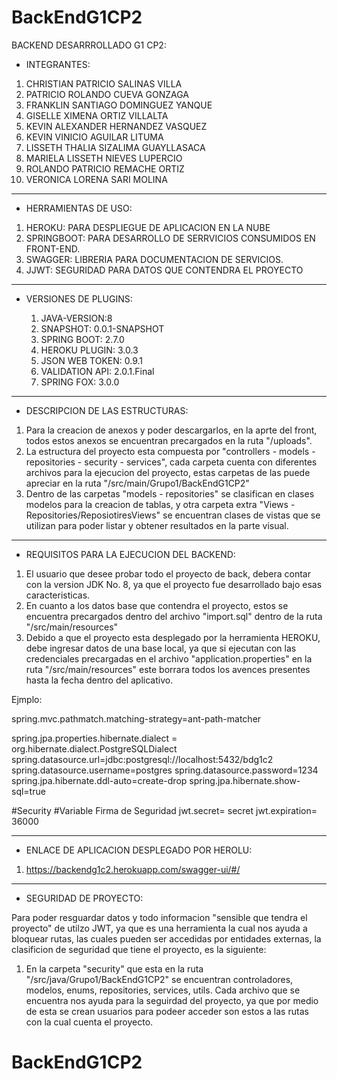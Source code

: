 ﻿# BackEndG1CP2
BACKEND DESARRROLLADO G1 CP2:

- INTEGRANTES: 

1. CHRISTIAN PATRICIO SALINAS VILLA
2. PATRICIO ROLANDO CUEVA GONZAGA 
3. FRANKLIN SANTIAGO DOMINGUEZ YANQUE
4. GISELLE XIMENA ORTIZ VILLALTA
5. KEVIN ALEXANDER HERNANDEZ VASQUEZ
6. KEVIN VINICIO AGUILAR LITUMA
7. LISSETH THALIA SIZALIMA GUAYLLASACA
8. MARIELA LISSETH NIEVES LUPERCIO
9. ROLANDO PATRICIO REMACHE ORTIZ
10. VERONICA LORENA SARI MOLINA


*************************************************************************************************************************************************

- HERRAMIENTAS DE USO:

 1. HEROKU: PARA DESPLIEGUE DE APLICACION EN LA NUBE
 2. SPRINGBOOT: PARA DESARROLLO DE SERRVICIOS CONSUMIDOS EN FRONT-END.
 3. SWAGGER: LIBRERIA PARA DOCUMENTACION DE SERVICIOS.
 4. JJWT: SEGURIDAD PARA DATOS QUE CONTENDRA EL PROYECTO

*************************************************************************************************************************************************

- VERSIONES DE PLUGINS: 

  1. JAVA-VERSION:8
  2. SNAPSHOT: 0.0.1-SNAPSHOT
  3. SPRING BOOT: 2.7.0
  4. HEROKU PLUGIN: 3.0.3
  5. JSON WEB TOKEN: 0.9.1
  6. VALIDATION API: 2.0.1.Final
  7. SPRING FOX: 3.0.0


*************************************************************************************************************************************************
- DESCRIPCION DE LAS ESTRUCTURAS: 

1. Para la creacion de anexos y poder descargarlos, en la aprte del front, todos estos anexos se encuentran precargados en la ruta "/uploads".
2. La estructura del proyecto esta compuesta por "controllers - models - repositories - security - services", cada carpeta cuenta con diferentes archivos para la ejecucion del proyecto, estas carpetas de las puede apreciar en la ruta "/src/main/Grupo1/BackEndG1CP2"
3. Dentro de las carpetas "models - repositories" se clasifican en clases modelos para la creacion de tablas, y otra carpeta extra "Views - Repositories/ReposiotiresViews" se encuentran clases de vistas que se utilizan para poder listar y obtener resultados en la parte visual. 

*************************************************************************************************************************************************
- REQUISITOS PARA LA EJECUCION DEL BACKEND:

1. El usuario que desee probar todo el proyecto de back, debera contar con la version JDK No. 8, ya que el proyecto fue desarrollado bajo esas caracteristicas.
2. En cuanto a los datos base que contendra el proyecto, estos se encuentra precargados dentro del archivo "import.sql" dentro de la ruta "/src/main/resources"
3. Debido a que el proyecto esta desplegado por la herramienta HEROKU, debe ingresar datos de una base local, ya que si ejecutan con las credenciales precargadas en el archivo "application.properties" en la ruta "/src/main/resources" este borrara todos los avences presentes hasta la fecha dentro del aplicativo. 

Ejmplo: 

spring.mvc.pathmatch.matching-strategy=ant-path-matcher


spring.jpa.properties.hibernate.dialect = org.hibernate.dialect.PostgreSQLDialect
spring.datasource.url=jdbc:postgresql://localhost:5432/bdg1c2
spring.datasource.username=postgres
spring.datasource.password=1234
spring.jpa.hibernate.ddl-auto=create-drop
spring.jpa.hibernate.show-sql=true


#Security
#Variable Firma de Seguridad
jwt.secret= secret
jwt.expiration= 36000   


*************************************************************************************************************************************************
- ENLACE DE APLICACION DESPLEGADO POR HEROLU: 

1. https://backendg1c2.herokuapp.com/swagger-ui/#/

*************************************************************************************************************************************************
- SEGURIDAD DE PROYECTO:

Para poder resguardar datos y todo informacion "sensible que tendra el proyecto" de utilzo JWT, ya que es una herramienta la cual nos ayuda a bloquear rutas, las cuales pueden ser accedidas por entidades externas, la clasificion de seguridad que tiene el proyecto, es la siguiente:

1. En la carpeta "security" que esta en la ruta "/src/java/Grupo1/BackEndG1CP2" se encuentran controladores, modelos, enums, repositories, services, utils. Cada archivo que se encuentra nos ayuda para la seguirdad del proyecto, ya que por medio de esta se crean usuarios para podeer acceder son estos a las rutas con la cual cuenta el proyecto.

# BackEndG1CP2
